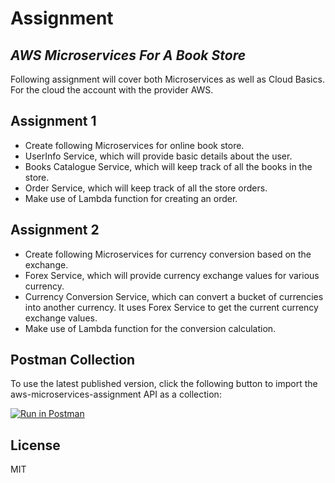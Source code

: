 # Assignment
## _AWS Microservices For A Book Store_

Following assignment will cover both Microservices as well as Cloud Basics. For the cloud the account with the provider AWS.

## Assignment 1
- Create following Microservices for online book store. 
- UserInfo Service, which will provide basic details about the user.
- Books Catalogue Service, which will keep track of all the books in the store.
- Order Service, which will keep track of all the store orders. 
- Make use of Lambda function for creating an order.
## Assignment 2
- Create following Microservices for currency conversion based on the exchange. 
- Forex Service, which will provide currency exchange values for various currency.
- Currency Conversion Service, which can convert a bucket of currencies into another currency. It uses Forex Service to get the current currency exchange values. 
- Make use of Lambda function for the conversion calculation.

## Postman Collection

To use the latest published version, click the following button to import the aws-microservices-assignment API as a collection:

[![Run in Postman](https://s3.amazonaws.com/postman-static/run-button.png)](https://documenter.getpostman.com/view/16677154/TzsWtAH6)
## License
MIT